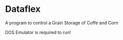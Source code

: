 # Dataflex

A program to control a Grain Storage of Coffe and Corn

DOS Emulator is required to run!
